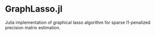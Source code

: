 # GraphLasso.jl
Julia implementation of graphical lasso algorithm for sparse l1-penalized precision matrix estimation.
